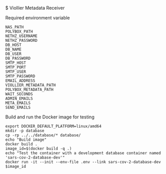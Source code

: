 $ Viollier Metadata Receiver

Required environment variable

```
NAS_PATH
POLYBOX_PATH
NETHZ_USERNAME
NETHZ_PASSWORD
DB_HOST
DB_NAME
DB_USER
DB_PASSWORD
SMTP_HOST
SMTP_PORT
SMTP_USER
SMTP_PASSWORD
EMAIL_ADDRESS
VIOLLIER_METADATA_PATH
POLYBOX_METADATA_PATH
WAIT_SECONDS
ADMIN_EMAILS
META_EMAILS
SEND_EMAILS
```

Build and run the Docker image for testing

```
export DOCKER_DEFAULT_PLATFORM=linux/amd64
mkdir -p database
cp -rp ../../database/* database/
echo "Build image"
docker build .
image_id=$(docker build -q .)
echo "Test the container with a development database container named 'sars-cov-2-database-dev'"
docker run -it --init --env-file .env --link sars-cov-2-database-dev $image_id
```
